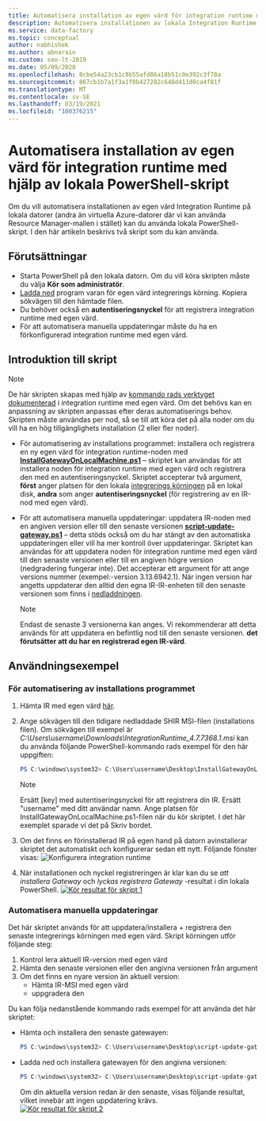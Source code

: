 ```yaml
---
title: Automatisera installation av egen värd för integration runtime med hjälp av lokala PowerShell-skript
description: Automatisera installationen av lokala Integration Runtime på lokala datorer.
ms.service: data-factory
ms.topic: conceptual
author: nabhishek
ms.author: abnarain
ms.custom: seo-lt-2019
ms.date: 05/09/2020
ms.openlocfilehash: 8cbe54a23cb1c8b55afd86a18b51c0e392c3f78a
ms.sourcegitcommit: 867cb1b7a1f3a1f0b427282c648d411d0ca4f81f
ms.translationtype: MT
ms.contentlocale: sv-SE
ms.lasthandoff: 03/19/2021
ms.locfileid: "100376215"
---
```

# <a name="automating-self-hosted-integration-runtime-installation-using-local-powershell-scripts"></a>Automatisera installation av egen värd för integration runtime med hjälp av lokala PowerShell-skript
Om du vill automatisera installationen av egen värd Integration Runtime på lokala datorer (andra än virtuella Azure-datorer där vi kan använda Resource Manager-mallen i stället) kan du använda lokala PowerShell-skript. I den här artikeln beskrivs två skript som du kan använda.

## <a name="prerequisites"></a>Förutsättningar

* Starta PowerShell på den lokala datorn. Om du vill köra skripten måste du välja **Kör som administratör**.
* [Ladda ned](https://www.microsoft.com/download/details.aspx?id=39717) program varan för egen värd integrerings körning. Kopiera sökvägen till den hämtade filen. 
* Du behöver också en **autentiseringsnyckel** för att registrera integration runtime med egen värd.
* För att automatisera manuella uppdateringar måste du ha en förkonfigurerad integration runtime med egen värd.

## <a name="scripts-introduction"></a>Introduktion till skript 

> [!NOTE]
> De här skripten skapas med hjälp av [kommando rads verktyget dokumenterad](./create-self-hosted-integration-runtime.md#set-up-an-existing-self-hosted-ir-via-local-powershell) i integration runtime med egen värd. Om det behövs kan en anpassning av skripten anpassas efter deras automatiserings behov.
> Skripten måste användas per nod, så se till att köra det på alla noder om du vill ha en hög tillgänglighets installation (2 eller fler noder).

* För automatisering av installations programmet: installera och registrera en ny egen värd för integration runtime-noden med **[InstallGatewayOnLocalMachine.ps1](https://github.com/nabhishek/SelfHosted-IntegrationRuntime_AutomationScripts/blob/master/InstallGatewayOnLocalMachine.ps1)** – skriptet kan användas för att installera noden för integration runtime med egen värd och registrera den med en autentiseringsnyckel. Skriptet accepterar två argument, **först** anger platsen för den lokala [integrerings körningen](https://www.microsoft.com/download/details.aspx?id=39717) på en lokal disk, **andra** som anger **autentiseringsnyckel** (för registrering av en IR-nod med egen värd).

* För att automatisera manuella uppdateringar: uppdatera IR-noden med en angiven version eller till den senaste versionen **[script-update-gateway.ps1](https://github.com/nabhishek/SelfHosted-IntegrationRuntime_AutomationScripts/blob/master/script-update-gateway.ps1)** – detta stöds också om du har stängt av den automatiska uppdateringen eller vill ha mer kontroll över uppdateringar. Skriptet kan användas för att uppdatera noden för integration runtime med egen värd till den senaste versionen eller till en angiven högre version (nedgradering fungerar inte). Det accepterar ett argument för att ange versions nummer (exempel:-version 3.13.6942.1). När ingen version har angetts uppdaterar den alltid den egna IR-IR-enheten till den senaste versionen som finns i [nedladdningen](https://www.microsoft.com/download/details.aspx?id=39717).
    > [!NOTE]
    > Endast de senaste 3 versionerna kan anges. Vi rekommenderar att detta används för att uppdatera en befintlig nod till den senaste versionen. **det förutsätter att du har en registrerad egen IR-värd**. 

## <a name="usage-examples"></a>Användningsexempel

### <a name="for-automating-setup"></a>För automatisering av installations programmet
1. Hämta IR med egen värd [här](https://www.microsoft.com/download/details.aspx?id=39717). 
1. Ange sökvägen till den tidigare nedladdade SHIR MSI-filen (installations filen). Om sökvägen till exempel är *C:\Users\username\Downloads\IntegrationRuntime_4.7.7368.1.msi* kan du använda följande PowerShell-kommando rads exempel för den här uppgiften:

   ```powershell
   PS C:\windows\system32> C:\Users\username\Desktop\InstallGatewayOnLocalMachine.ps1 -path "C:\Users\username\Downloads\IntegrationRuntime_4.7.7368.1.msi" -authKey "[key]"
   ```

    > [!NOTE]
    > Ersätt [key] med autentiseringsnyckel för att registrera din IR.
    > Ersätt "username" med ditt användar namn.
    > Ange platsen för InstallGatewayOnLocalMachine.ps1-filen när du kör skriptet. I det här exemplet sparade vi det på Skriv bordet.

1. Om det finns en förinstallerad IR på egen hand på datorn avinstallerar skriptet det automatiskt och konfigurerar sedan ett nytt. Följande fönster visas: ![ Konfigurera integration runtime](media/self-hosted-integration-runtime-automation-scripts/integration-runtime-configure.png)

1. När installationen och nyckel registreringen är klar kan du se *att installera Gateway* och *lyckas registrera Gateway* -resultat i din lokala PowerShell.
        [![Kör resultat för skript 1](media/self-hosted-integration-runtime-automation-scripts/script-1-run-result.png)](media/self-hosted-integration-runtime-automation-scripts/script-1-run-result.png#lightbox)

### <a name="for-automating-manual-updates"></a>Automatisera manuella uppdateringar
Det här skriptet används för att uppdatera/installera + registrera den senaste integrerings körningen med egen värd. Skript körningen utför följande steg:
1. Kontrol lera aktuell IR-version med egen värd
2. Hämta den senaste versionen eller den angivna versionen från argument
3. Om det finns en nyare version än aktuell version:
    * Hämta IR-MSI med egen värd
    * uppgradera den

Du kan följa nedanstående kommando rads exempel för att använda det här skriptet:
* Hämta och installera den senaste gatewayen:

   ```powershell
   PS C:\windows\system32> C:\Users\username\Desktop\script-update-gateway.ps1
   ```    
* Ladda ned och installera gatewayen för den angivna versionen:
   ```powershell
   PS C:\windows\system32> C:\Users\username\Desktop\script-update-gateway.ps1 -version 3.13.6942.1
   ``` 
   Om din aktuella version redan är den senaste, visas följande resultat, vilket innebär att ingen uppdatering krävs.   
    [![Kör resultat för skript 2](media/self-hosted-integration-runtime-automation-scripts/script-2-run-result.png)](media/self-hosted-integration-runtime-automation-scripts/script-2-run-result.png#lightbox)